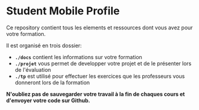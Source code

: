 # Student Mobile Profile

Ce repository contient tous les elements et ressources dont vous avez pour votre formation. 

Il est organisé en trois dossier:

- **`./docs`** contient les informations sur votre formation
- **`./projet`** vous permet de developper votre projet et de le présenter lors de l'évaluation
- **`./tp`** est utilisé pour effectuer les exercices que les professeurs vous donneront lors de la formation

**N'oubliez pas de sauvegarder votre travail à la fin de chaques cours et d'envoyer votre code sur Github.**
